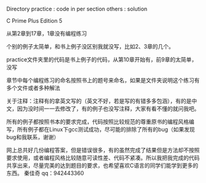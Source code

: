 Directory  practice : code in per section
others : solution

C Prime Plus Edition 5

从第2章到17章，1章没有编程练习

个别的例子太简单，和书上例子没区别我就没写，比如2、3章的几个。

practice文件夹里的代码是书上例子的代码，从第10章开始有，前9章的太简单，没写

章节中每个编程练习的命名按照书上的题号来命名，如果是文件夹说明这个练习有多个文件或者多种解法

关于注释：注释有的拿英文写的（英文不好，若是写的有错多多包涵），有的是中文，因为没时间一一去修改了，有的例子也没写注释，大家有看不懂的就问我吧。

所有的例子都按照书本的要求完成，代码按照比较规范的尊重原书的编程风格编写，所有例子都在Linux下gcc测试成功，尽可能的排除了所有的bug（如果发现bug和我联系，谢谢）

网上总共好几份编程答案，但是错误很多，有的虽然完成了结果但是方法却不按照要求使用，或者编程风格比较随意可读性差、代码不紧凑。所以我把我完成的代码共享出来，尽量完美的达到题目的要求，也希望喜欢C语言的同学们能学到更多的东西。
						    秦佳奇
						 qq：942443360
